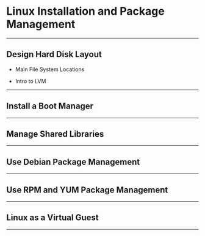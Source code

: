 # Linux Installation and Package Management
---
## Design Hard Disk Layout
- Main File System Locations


- Intro to LVM


---
## Install a Boot Manager



---
## Manage Shared Libraries


---
## Use Debian Package Management


---
## Use RPM and YUM Package Management


---
## Linux as a Virtual Guest


---
